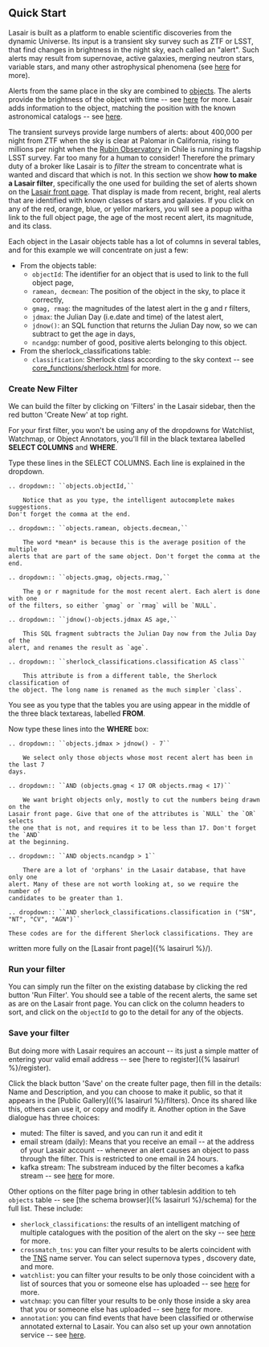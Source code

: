 ## Quick Start
Lasair is built as a platform to enable scientific discoveries from the dynamic 
Universe.  Its input is a transient sky survey such as ZTF or LSST, that find changes in 
brightness in the night sky, each called an "alert". Such alerts may result 
from supernovae, active galaxies, merging neutron stars, variable stars, and many other 
astrophysical phenomena (see [here](about.html#extragalactic-transients) for more). 

Alerts from the same place in the sky are combined to 
[objects](concepts/objects_sources.html).
The alerts provide the brightness of the object with time -- 
see [here](concepts/lightcurve.html) for more. 
Lasair adds information to the object, matching the position with the known 
astronomical catalogs -- see [here](concepts/sky-context.html).

The transient surveys provide large numbers of alerts: about 400,000 per night 
from ZTF when the sky is clear at Palomar in California, rising to millions per 
night when the [Rubin Observatory](https://www.lsst.org/) in Chile
is running its flagship LSST survey. Far too many for a human to consider! 
Therefore the primary duty of a broker like Lasair is to *filter* the stream to 
concentrate what is wanted and discard that which is not. In this section 
we show **how to make a Lasair filter**,
specifically the one used for building the set of alerts shown on the 
[Lasair front page]({%lasairurl%}/). That display is made from recent, bright, 
real alerts that are identified with known classes of stars and galaxies. 
If you click on any of the red, orange, blue, or yellor markers, you will see 
a popup witha link to the full object page, the age of the most recent alert, 
its magnitude, and its class.

Each object in the Lasair objects table has a lot of columns in several tables, 
and for this example we will concentrate on just a few:

* From the objects table:
    * `objectId`: The identifier for an object that is used to link to the full 
object page,
    * `ramean, decmean`: The position of the object in the sky, to place it 
correctly,
    * `gmag, rmag`: the magnitudes of the latest alert in the g and r filters,
    * `jdmax`: the Julian Day (i.e.date and time) of the latest alert,
    * `jdnow()`: an SQL function that returns the Julian Day now, so we can 
subtract to get the age in days,
    * `ncandgp`: number of good, positive alerts belonging to this object. 
* From the sherlock_classifications table:
    * `classification`: Sherlock class according to the sky context -- see 
[core_functions/sherlock.html](here) for more.

### Create New Filter
We can build the filter by clicking on 'Filters' in the Lasair sidebar, then 
the red button 'Create New' at top right.

For your first filter, you won't be using any of the dropdowns for Watchlist, 
Watchmap, or Object Annotators, you'll fill in the black textarea labelled 
**SELECT COLUMNS** and **WHERE**. 

Type these lines in the SELECT COLUMNS. Each line is explained in the dropdown.
```eval_rst
.. dropdown:: ``objects.objectId,``

    Notice that as you type, the intelligent autocomplete makes suggestions.  
Don't forget the comma at the end.
```
```eval_rst
.. dropdown:: ``objects.ramean, objects.decmean,``

    The word *mean* is because this is the average position of the multiple 
alerts that are part of the same object. Don't forget the comma at the end.
```
```eval_rst
.. dropdown:: ``objects.gmag, objects.rmag,``

    The g or r magnitude for the most recent alert. Each alert is done with one 
of the filters, so either `gmag` or `rmag` will be `NULL`.
```
```eval_rst
.. dropdown:: ``jdnow()-objects.jdmax AS age,``

    This SQL fragment subtracts the Julian Day now from the Julia Day of the 
alert, and renames the result as `age`.
```
```eval_rst
.. dropdown:: ``sherlock_classifications.classification AS class``

    This attribute is from a different table, the Sherlock classification of 
the object. The long name is renamed as the much simpler `class`.
```

You see as you type that the tables you are using appear in the middle of the 
three black textareas, 
labelled **FROM**.

Now type these lines into the **WHERE** box:
```eval_rst
.. dropdown:: ``objects.jdmax > jdnow() - 7``

    We select only those objects whose most recent alert has been in the last 7 
days.
```
```eval_rst
.. dropdown:: ``AND (objects.gmag < 17 OR objects.rmag < 17)``

    We want bright objects only, mostly to cut the numbers being drawn on the 
Lasair front page. Give that one of the attributes is `NULL` the `OR` selects 
the one that is not, and requires it to be less than 17. Don't forget the `AND` 
at the beginning.
```
```eval_rst
.. dropdown:: ``AND objects.ncandgp > 1``

    There are a lot of 'orphans' in the Lasair database, that have only one 
alert. Many of these are not worth looking at, so we require the number of 
candidates to be greater than 1.
```
```eval_rst
.. dropdown:: ``AND sherlock_classifications.classification in ("SN", "NT", "CV", "AGN")``
```

    These codes are for the different Sherlock classifications. They are 
written more fully on the [Lasair front page]({% lasairurl %}/).

### Run your filter
You can simply run the filter on the existing database by clicking the red 
button 'Run Filter'.
You should see a table of the recent alerts, the same set as are on the Lasair 
front page.
You can click on the column headers to sort, and click on the `objectId` to go 
to the detail 
for any of the objects.

### Save your filter
But doing more with Lasair requires an account -- its just a simple matter of 
entering
your valid email address -- see [here to register]({% lasairurl %}/register).

Click the black button 'Save' on the create fulter page, then fill in the 
details: Name and Description, and you can choose to make it public, so that it 
appears in the [Public Gallery](({% lasairurl %}/filters). Once its shared like 
this, others can use it, or copy and modify it. Another option in the Save 
dialogue 
has three choices:
* muted: The filter is saved, and you can run it and edit it
* email stream (daily): Means that you receive an email -- at the address of 
your Lasair account -- 
whenever an alert causes an object to pass through the filter. 
This is restricted to one email in 24 hours.
* kafka stream: The substream induced by the filter becomes a kafka stream -- 
see [here](core_functions/alert-streams.html) for more.

Other options on the filter page bring in other tablesin addition to teh 
`objects` table 
-- see [the schema browser]({% lasairurl %}/schema) for the full list. These 
include:

* `sherlock_classifications`: the results of an intelligent matching of 
multiple catalogues 
with the position of the alert on the sky -- see 
[here](core_functions/sherlock.html) for more.
* `crossmatch_tns`: you can filter your results to be alerts coincident with the 
[TNS](https://www.wis-tns.org/) name server. You can select supernova types , 
dscovery date, and more.
* `watchlist`: you can filter your results to be only those coincident with a 
list of sources that you or someone else has  uploaded -- see 
[here](core_functions/watchlists.html) for more.
* `watchmap`: you can filter your results to be only those inside a sky area 
that you or someone else has uploaded -- see [here](core_functions/watchmaps.html) for more.
* `annotation`: you can find events that have been classified or otherwise 
annotated external to Lasair. You can also set up your own annotation service -- see 
[here](concepts/annotations.html).
